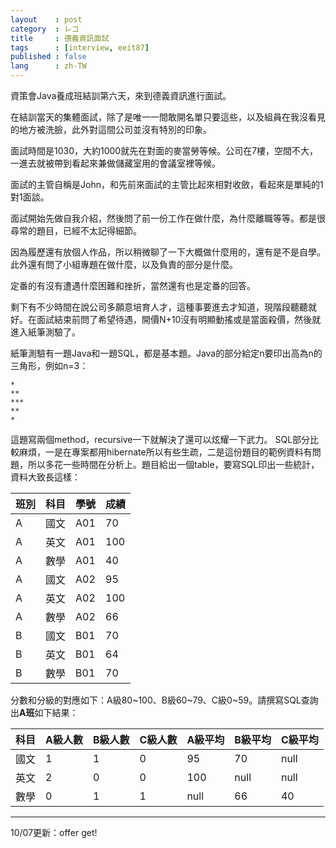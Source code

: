 ```yaml
---
layout    : post
category  : レコ
title     : 德義資訊面試
tags      : [interview, eeit87]
published : false
lang      : zh-TW
---
```


資策會Java養成班結訓第六天，來到德義資訊進行面試。

<!--more-->

在結訓當天的集體面試，除了是唯一一間敢開名單只要這些，以及組員在我沒看見的地方被洗臉，此外對這間公司並沒有特別的印象。

面試時間是1030，大約1000就先在對面的麥當勞等候。公司在7樓，空間不大，一進去就被帶到看起來兼做儲藏室用的會議室裡等候。

面試的主管自稱是John，和先前來面試的主管比起來相對收斂，看起來是單純的1對1面談。

面試開始先做自我介紹，然後問了前一份工作在做什麼，為什麼離職等等。都是很尋常的題目，已經不太記得細節。

因為履歷還有放個人作品，所以稍微聊了一下大概做什麼用的，還有是不是自學。此外還有問了小組專題在做什麼，以及負責的部分是什麼。

定番的有沒有遭遇什麼困難和挫折，當然還有也是定番的回答。

剩下有不少時間在說公司多願意培育人才，這種事要進去才知道，現階段聽聽就好。在面試結束前問了希望待遇，開價N+10沒有明顯動搖或是當面殺價，然後就進入紙筆測驗了。

紙筆測驗有一題Java和一題SQL，都是基本題。Java的部分給定n要印出高為n的三角形，例如n=3：

    *
    **
    ***
    **
    *

這題寫兩個method，recursive一下就解決了還可以炫耀一下武力。
SQL部分比較麻煩，一是在專案都用hibernate所以有些生疏，二是這份題目的範例資料有問題，所以多花一些時間在分析上。題目給出一個table，要寫SQL印出一些統計，資料大致長這樣：

|班別|科目|學號|成績|
|---|---|---|---|
|A|國文|A01|70|
|A|英文|A01|100|
|A|數學|A01|40|
|A|國文|A02|95|
|A|英文|A02|100|
|A|數學|A02|66|
|B|國文|B01|70|
|B|英文|B01|64|
|B|數學|B01|70|

分數和分級的對應如下：A級80~100、B級60~79、C級0~59。請撰寫SQL查詢出**A班**如下結果：

|科目|A級人數|B級人數|C級人數|A級平均|B級平均|C級平均|
|---|---|---|---|---|---|---|
|國文|1|1|0|95|70|null|
|英文|2|0|0|100|null|null|
|數學|0|1|1|null|66|40|

----
10/07更新：offer get!
